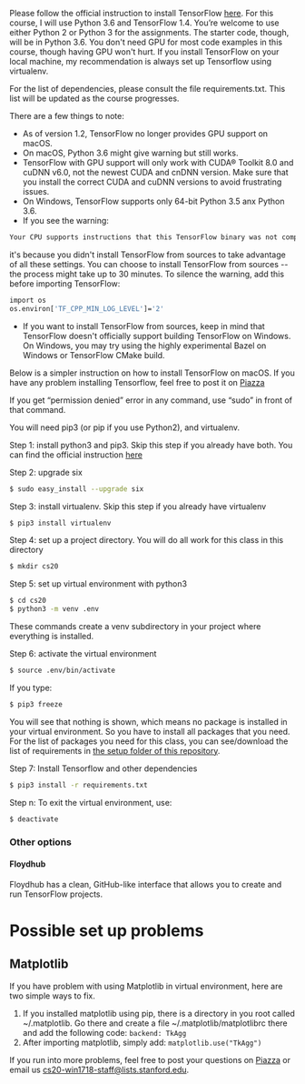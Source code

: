 Please follow the official instruction to install TensorFlow [here](https://www.tensorflow.org/install/). For this course, I will use Python 3.6 and TensorFlow 1.4. You’re welcome to use either Python 2 or Python 3 for the assignments. The starter code, though, will be in Python 3.6. You don't need GPU for most code examples in this course, though having GPU won't hurt. If you install TensorFlow on your local machine, my recommendation is always set up Tensorflow using virtualenv. 

For the list of dependencies, please consult the file requirements.txt. This list will be updated as the course progresses. 

There are a few things to note:
- As of version 1.2, TensorFlow no longer provides GPU support on macOS.
- On macOS, Python 3.6 might give warning but still works.
- TensorFlow with GPU support will only work with CUDA® Toolkit 8.0 and cuDNN v6.0, not the newest CUDA and cnDNN version. Make sure that you install the correct CUDA and cuDNN versions to avoid frustrating issues.
- On Windows, TensorFlow supports only 64-bit Python 3.5 anx Python 3.6.
- If you see the warning:
```bash
Your CPU supports instructions that this TensorFlow binary was not compiled to use: SSE4.1 SSE4.2 AVX AVX2 FMA
```
it's because you didn't install TensorFlow from sources to take advantage of all these settings. You can choose to install TensorFlow from sources -- the process might take up to 30 minutes. To silence the warning, add this before importing TensorFlow: <br>

```bash
import os
os.environ['TF_CPP_MIN_LOG_LEVEL']='2'
```

- If you want to install TensorFlow from sources, keep in mind that TensorFlow doesn't officially support building TensorFlow on Windows. On Windows, you may try using the highly experimental Bazel on Windows or TensorFlow CMake build.

Below is a simpler instruction on how to install TensorFlow on macOS. If you have any problem installing Tensorflow, feel free to post it on [Piazza](piazza.com/stanford/winter2018/cs20)

If you get “permission denied” error in any command, use “sudo” in front of that command.

You will need pip3 (or pip if you use Python2), and virtualenv.

Step 1: install python3 and pip3. Skip this step if you already have both. You can find the official instruction [here](http://docs.python-guide.org/en/latest/starting/install3/osx/)

Step 2: upgrade six
```bash
$ sudo easy_install --upgrade six
```

Step 3: install virtualenv. Skip this step if you already have virtualenv
```bash
$ pip3 install virtualenv
```

Step 4: set up a project directory. You will do all work for this class in this directory
```bash
$ mkdir cs20
```

Step 5: set up virtual environment with python3
```bash
$ cd cs20
$ python3 -m venv .env
```
These commands create a venv subdirectory in your project where everything is installed.

Step 6: activate the virtual environment 
```bash
$ source .env/bin/activate
```

If you type:
```bash
$ pip3 freeze
```

You will see that nothing is shown, which means no package is installed in your virtual environment. So you have to install all packages that you need. For the list of packages you need for this class, you can see/download the list of requirements in [the setup folder of this repository](https://github.com/chiphuyen/stanford-tensorflow-tutorials/blob/master/setup/requirements.txt).

Step 7: Install Tensorflow and other dependencies
```bash
$ pip3 install -r requirements.txt
```

Step n: 
To exit the virtual environment, use:
```bash
$ deactivate
```

### Other options
#### Floydhub
Floydhub has a clean, GitHub-like interface that allows you to create and run TensorFlow projects.

# Possible set up problems
## Matplotlib
If you have problem with using Matplotlib in virtual environment, here are two simple ways to fix. <br>
1. If you installed matplotlib using pip, there is a directory in you root called ~/.matplotlib.
Go there and create a file ~/.matplotlib/matplotlibrc there and add the following code: ```backend: TkAgg```
2. After importing matplotlib, simply add: ```matplotlib.use("TkAgg")```

If you run into more problems, feel free to post your questions on [Piazza](https://piazza.com/stanford/winter2018/cs20) or email us cs20-win1718-staff@lists.stanford.edu.
